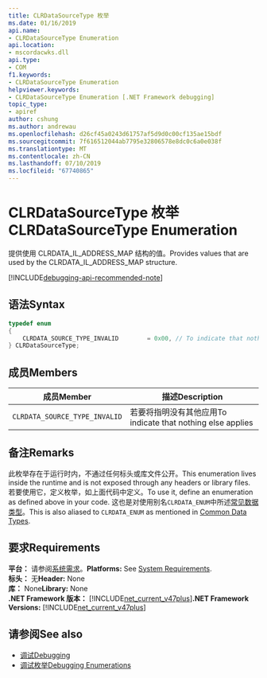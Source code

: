 ```yaml
---
title: CLRDataSourceType 枚举
ms.date: 01/16/2019
api.name:
- CLRDataSourceType Enumeration
api.location:
- mscordacwks.dll
api.type:
- COM
f1.keywords:
- CLRDataSourceType Enumeration
helpviewer.keywords:
- CLRDataSourceType Enumeration [.NET Framework debugging]
topic_type:
- apiref
author: cshung
ms.author: andrewau
ms.openlocfilehash: d26cf45a0243d61757af5d9d0c00cf135ae15bdf
ms.sourcegitcommit: 7f616512044ab7795e32806578e8dc0c6a0e038f
ms.translationtype: MT
ms.contentlocale: zh-CN
ms.lasthandoff: 07/10/2019
ms.locfileid: "67740865"
---
```

# <a name="clrdatasourcetype-enumeration"></a><span data-ttu-id="d646c-102">CLRDataSourceType 枚举</span><span class="sxs-lookup"><span data-stu-id="d646c-102">CLRDataSourceType Enumeration</span></span>

<span data-ttu-id="d646c-103">提供使用 CLRDATA_IL_ADDRESS_MAP 结构的值。</span><span class="sxs-lookup"><span data-stu-id="d646c-103">Provides values that are used by the CLRDATA_IL_ADDRESS_MAP structure.</span></span>

[!INCLUDE[debugging-api-recommended-note](../../../../includes/debugging-api-recommended-note.md)]

## <a name="syntax"></a><span data-ttu-id="d646c-104">语法</span><span class="sxs-lookup"><span data-stu-id="d646c-104">Syntax</span></span>

```cpp
typedef enum
{
    CLRDATA_SOURCE_TYPE_INVALID        = 0x00, // To indicate that nothing else applies
} CLRDataSourceType;
```

## <a name="members"></a><span data-ttu-id="d646c-105">成员</span><span class="sxs-lookup"><span data-stu-id="d646c-105">Members</span></span>

| <span data-ttu-id="d646c-106">成员</span><span class="sxs-lookup"><span data-stu-id="d646c-106">Member</span></span>                        | <span data-ttu-id="d646c-107">描述</span><span class="sxs-lookup"><span data-stu-id="d646c-107">Description</span></span>                           |
| ----------------------------- | ------------------------------------- |
| `CLRDATA_SOURCE_TYPE_INVALID` | <span data-ttu-id="d646c-108">若要将指明没有其他应用</span><span class="sxs-lookup"><span data-stu-id="d646c-108">To indicate that nothing else applies</span></span> |

## <a name="remarks"></a><span data-ttu-id="d646c-109">备注</span><span class="sxs-lookup"><span data-stu-id="d646c-109">Remarks</span></span>

<span data-ttu-id="d646c-110">此枚举存在于运行时内，不通过任何标头或库文件公开。</span><span class="sxs-lookup"><span data-stu-id="d646c-110">This enumeration lives inside the runtime and is not exposed through any headers or library files.</span></span> <span data-ttu-id="d646c-111">若要使用它，定义枚举，如上面代码中定义。</span><span class="sxs-lookup"><span data-stu-id="d646c-111">To use it, define an enumeration as defined above in your code.</span></span> <span data-ttu-id="d646c-112">这也是对使用别名`CLRDATA_ENUM`中所述[常见数据类型](../../../../docs/framework/unmanaged-api/common-data-types-unmanaged-api-reference.md)。</span><span class="sxs-lookup"><span data-stu-id="d646c-112">This is also aliased to `CLRDATA_ENUM` as mentioned in [Common Data Types](../../../../docs/framework/unmanaged-api/common-data-types-unmanaged-api-reference.md).</span></span>

## <a name="requirements"></a><span data-ttu-id="d646c-113">要求</span><span class="sxs-lookup"><span data-stu-id="d646c-113">Requirements</span></span>

<span data-ttu-id="d646c-114">**平台：** 请参阅[系统需求](../../../../docs/framework/get-started/system-requirements.md)。</span><span class="sxs-lookup"><span data-stu-id="d646c-114">**Platforms:** See [System Requirements](../../../../docs/framework/get-started/system-requirements.md).</span></span>  
<span data-ttu-id="d646c-115">**标头：** 无</span><span class="sxs-lookup"><span data-stu-id="d646c-115">**Header:** None</span></span>  
<span data-ttu-id="d646c-116">**库：** None</span><span class="sxs-lookup"><span data-stu-id="d646c-116">**Library:** None</span></span>  
<span data-ttu-id="d646c-117">**.NET Framework 版本：** [!INCLUDE[net_current_v47plus](../../../../includes/net-current-v47plus.md)]</span><span class="sxs-lookup"><span data-stu-id="d646c-117">**.NET Framework Versions:** [!INCLUDE[net_current_v47plus](../../../../includes/net-current-v47plus.md)]</span></span>  

## <a name="see-also"></a><span data-ttu-id="d646c-118">请参阅</span><span class="sxs-lookup"><span data-stu-id="d646c-118">See also</span></span>

- [<span data-ttu-id="d646c-119">调试</span><span class="sxs-lookup"><span data-stu-id="d646c-119">Debugging</span></span>](../../../../docs/framework/unmanaged-api/debugging/index.md)
- [<span data-ttu-id="d646c-120">调试枚举</span><span class="sxs-lookup"><span data-stu-id="d646c-120">Debugging Enumerations</span></span>](../../../../docs/framework/unmanaged-api/debugging/debugging-enumerations.md)
